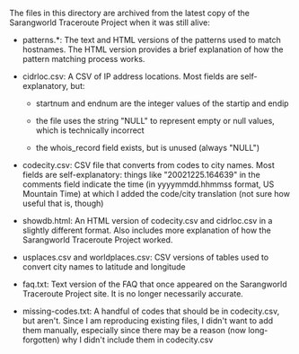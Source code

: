 The files in this directory are archived from the latest copy of the
Sarangworld Traceroute Project when it was still alive:

  - patterns.*: The text and HTML versions of the patterns used to
  match hostnames. The HTML version provides a brief explanation of
  how the pattern matching process works.

  - cidrloc.csv: A CSV of IP address locations. Most fields are
  self-explanatory, but:

    - startnum and endnum are the integer values of the startip and endip

    - the file uses the string "NULL" to represent empty or null
    values, which is technically incorrect

    - the whois_record field exists, but is unused (always "NULL")

  - codecity.csv: CSV file that converts from codes to city
  names. Most fields are self-explanatory: things like
  "20021225.164639" in the comments field indicate the time (in
  yyyymmdd.hhmmss format, US Mountain Time) at which I added the
  code/city translation (not sure how useful that is, though)

  - showdb.html: An HTML version of codecity.csv and cidrloc.csv in a
  slightly different format. Also includes more explanation of how the
  Sarangworld Traceroute Project worked.

  - usplaces.csv and worldplaces.csv: CSV versions of tables used to
  convert city names to latitude and longitude

  - faq.txt: Text version of the FAQ that once appeared on the
  Sarangworld Traceroute Project site. It is no longer necessarily
  accurate.

  - missing-codes.txt: A handful of codes that should be in
  codecity.csv, but aren't. Since I am reproducing existing files, I
  didn't want to add them manually, especially since there may be a
  reason (now long-forgotten) why I didn't include them in
  codecity.csv
